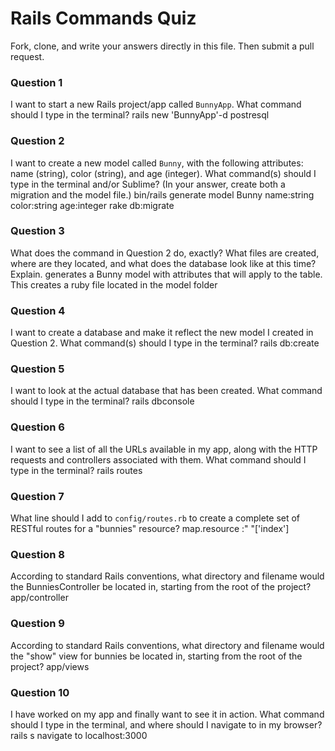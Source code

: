 # Rails Commands Quiz

Fork, clone, and write your answers directly in this file. Then submit a pull request.

### Question 1

I want to start a new Rails project/app called `BunnyApp`. What command should I type in the terminal?
rails new 'BunnyApp'-d postresql

### Question 2

I want to create a new model called `Bunny`, with the following attributes: name (string), color (string), and age (integer). What command(s) should I type in the terminal and/or Sublime? (In your answer, create both a migration and the model file.)
bin/rails generate model Bunny name:string color:string age:integer
rake db:migrate

### Question 3

What does the command in Question 2 do, exactly? What files are created, where are they located, and what does the database look like at this time? Explain. generates a Bunny model with attributes that will apply to the table. This creates a ruby file located in the model folder

### Question 4

I want to create a database and make it reflect the new model I created in Question 2. What command(s) should I type in the terminal?
rails db:create

### Question 5

I want to look at the actual database that has been created. What command should I type in the terminal?
rails dbconsole
### Question 6

I want to see a list of all the URLs available in my app, along with the HTTP requests and controllers associated with them. What command should I type in the terminal?
rails routes
### Question 7

What line should I add to `config/routes.rb` to create a complete set of RESTful routes for a "bunnies" resource?
map.resource :" "['index']
### Question 8

According to standard Rails conventions, what directory and filename would the BunniesController be located in, starting from the root of the project?
app/controller

### Question 9

According to standard Rails conventions, what directory and filename would the "show" view for bunnies be located in, starting from the root of the project?
app/views
### Question 10

I have worked on my app and finally want to see it in action. What command should I type in the terminal, and where should I navigate to in my browser?
rails s
navigate to localhost:3000
